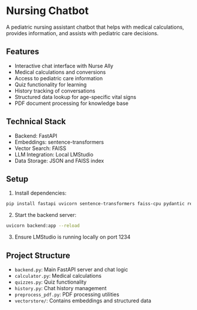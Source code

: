 # Nursing Chatbot

A pediatric nursing assistant chatbot that helps with medical calculations, provides information, and assists with pediatric care decisions.

## Features

- Interactive chat interface with Nurse Ally
- Medical calculations and conversions
- Access to pediatric care information
- Quiz functionality for learning
- History tracking of conversations
- Structured data lookup for age-specific vital signs
- PDF document processing for knowledge base

## Technical Stack

- Backend: FastAPI
- Embeddings: sentence-transformers
- Vector Search: FAISS
- LLM Integration: Local LMStudio
- Data Storage: JSON and FAISS index

## Setup

1. Install dependencies:
```bash
pip install fastapi uvicorn sentence-transformers faiss-cpu pydantic requests
```

2. Start the backend server:
```bash
uvicorn backend:app --reload
```

3. Ensure LMStudio is running locally on port 1234

## Project Structure

- `backend.py`: Main FastAPI server and chat logic
- `calculator.py`: Medical calculations
- `quizzes.py`: Quiz functionality
- `history.py`: Chat history management
- `preprocess_pdf.py`: PDF processing utilities
- `vectorstore/`: Contains embeddings and structured data

